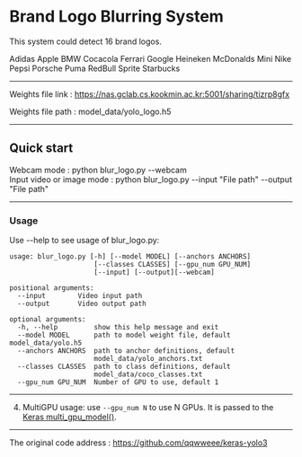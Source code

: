 # Brand Logo Blurring System

This system could detect 16 brand logos.

Adidas  Apple  BMW  Cocacola  Ferrari  Google
Heineken  McDonalds  Mini  Nike  Pepsi  Porsche
Puma  RedBull  Sprite  Starbucks

---

Weights file link : https://nas.gclab.cs.kookmin.ac.kr:5001/sharing/tizrp8gfx

Weights file path : model_data/yolo_logo.h5

---
## Quick start

Webcam mode :  python blur_logo.py --webcam         
Input video or image mode : python blur_logo.py --input "File path" --output "File path"        

---
### Usage
Use --help to see usage of blur_logo.py:
```
usage: blur_logo.py [-h] [--model MODEL] [--anchors ANCHORS]
                     [--classes CLASSES] [--gpu_num GPU_NUM]
                     [--input] [--output][--webcam]

positional arguments:
  --input        Video input path
  --output       Video output path

optional arguments:
  -h, --help         show this help message and exit
  --model MODEL      path to model weight file, default model_data/yolo.h5
  --anchors ANCHORS  path to anchor definitions, default
                     model_data/yolo_anchors.txt
  --classes CLASSES  path to class definitions, default
                     model_data/coco_classes.txt
  --gpu_num GPU_NUM  Number of GPU to use, default 1
```
---

4. MultiGPU usage: use `--gpu_num N` to use N GPUs. It is passed to the [Keras multi_gpu_model()](https://keras.io/utils/#multi_gpu_model).

---

The original code address : https://github.com/qqwweee/keras-yolo3
